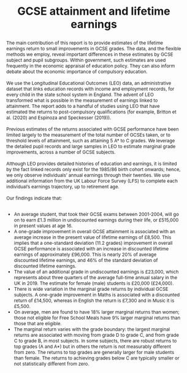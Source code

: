 ---
layout: publication
title: GCSE attainment and lifetime earnings
authors: Louis Hodge, Allan Little, and Matthew Weldon
year: 2021
institution: Department for Education
address: London, UK
type: Research Report
number: RR1131
pdf: assets.publishing.service.gov.uk/media/60c36f0cd3bf7f4bd11a2326/GCSE_Attainment_and_Lifetime_Earnings_PDF3A.pdf
landing: www.gov.uk/government/publications/gcse-attainment-and-lifetime-earnings
supplementary: assets.publishing.service.gov.uk/media/60c1e4b2d3bf7f4bcee70968/Supplementary_tables_GCSE_attainment_and_lifetime_earnings.ods
abstract: |
    The main contribution of this report is to provide estimates of the lifetime earnings return to small improvements in GCSE grades. The data, and the flexible methods we employ, reveal important differences in these estimates by GCSE subject and pupil subgroups. Within government, such estimates are used frequently in the economic appraisal of education policy. They can also inform debate about the economic importance of compulsory education.
    <br><br>
    We use the Longitudinal Educational Outcomes (LEO) data, an administrative dataset that links education records with income and employment records, for every child in the state school system in England. The advent of LEO transformed what is possible in the measurement of earnings linked to attainment. The report adds to a handful of studies using LEO that have estimated the returns to post-compulsory qualifications (for example, Britton et al. (2020) and Espinoza and Speckesser (2019)).
    <br><br>
    Previous estimates of the returns associated with GCSE performance have been limited largely to the measurement of the total number of GCSEs taken, or to threshold levels of attainment, such as attaining 5 A* to C grades. We leverage the detailed pupil records and large samples in LEO to estimate marginal grade improvements, across a number of GCSE subjects.
    <br><br>
    Although LEO provides detailed histories of education and earnings, it is limited by the fact linked records only exist for the 1985/86 birth cohort onwards; hence, we only observe individuals’ annual earnings through their twenties. We use additional information from the UK Labour Force Survey (LFS) to complete each individual’s earnings trajectory, up to retirement age.
    <br><br>
    Our findings indicate that:
    <br><br>
    <ul>
        <li>
            An average student, that took their GCSE exams between 2001-2004, will go on to earn £1.3 million in undiscounted earnings during their life, or £515,000 in present values at age 16.
        </li>
        <li>
            A one-grade improvement in overall GCSE attainment is associated with an average increase in the present value of lifetime earnings of £8,500. This implies that a one-standard deviation (11.2 grades) improvement in overall GCSE performance is associated with an increase in discounted lifetime earnings of approximately £96,000. This is nearly 20% of average discounted lifetime earnings, and 46% of the standard deviation of discounted lifetime earnings.
        </li>
        <li>
            The value of an additional grade in undiscounted earnings is £23,000, which represents about three quarters of the average full-time annual salary in the UK in 2019. The estimate for female (male) students is £20,000 (£24,000).
        </li>
        <li>
            There is wide variation in the marginal grade returns by individual GCSE subjects. A one-grade improvement in Maths is associated with a discounted return of £14,500, whereas in English the return is £7,300 and in Music it is £5,500.
        </li>
        <li>
            On average, men are found to have 18% larger marginal returns than women; those not eligible for Free School Meals have 9% larger marginal returns than those that are eligible.
        </li>
        <li>
            The marginal return varies with the grade boundary: the largest marginal returns are associated with moving from grade D to grade C, and from grade C to grade B, in most subjects. In some subjects, there are robust returns to top grades (A and A*) but in others the return is not measurably different from zero. The returns to top grades are generally larger for male students than female. The returns to achieving grades below C are typically smaller or not statistically different from zero.
        </li>
    </ul>
isbn: 978-1-83870-264-9
---